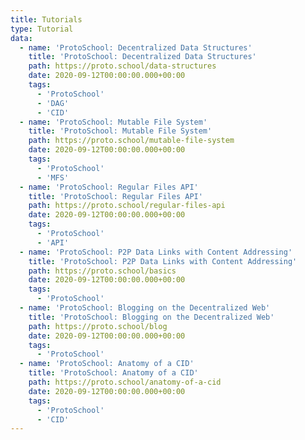 ```yaml
---
title: Tutorials
type: Tutorial
data:
  - name: 'ProtoSchool: Decentralized Data Structures'
    title: 'ProtoSchool: Decentralized Data Structures'
    path: https://proto.school/data-structures
    date: 2020-09-12T00:00:00.000+00:00
    tags:
      - 'ProtoSchool'
      - 'DAG'
      - 'CID'
  - name: 'ProtoSchool: Mutable File System'
    title: 'ProtoSchool: Mutable File System'
    path: https://proto.school/mutable-file-system
    date: 2020-09-12T00:00:00.000+00:00
    tags:
      - 'ProtoSchool'
      - 'MFS'
  - name: 'ProtoSchool: Regular Files API'
    title: 'ProtoSchool: Regular Files API'
    path: https://proto.school/regular-files-api
    date: 2020-09-12T00:00:00.000+00:00
    tags:
      - 'ProtoSchool'
      - 'API'
  - name: 'ProtoSchool: P2P Data Links with Content Addressing'
    title: 'ProtoSchool: P2P Data Links with Content Addressing'
    path: https://proto.school/basics
    date: 2020-09-12T00:00:00.000+00:00
    tags:
      - 'ProtoSchool'
  - name: 'ProtoSchool: Blogging on the Decentralized Web'
    title: 'ProtoSchool: Blogging on the Decentralized Web'
    path: https://proto.school/blog
    date: 2020-09-12T00:00:00.000+00:00
    tags:
      - 'ProtoSchool'
  - name: 'ProtoSchool: Anatomy of a CID'
    title: 'ProtoSchool: Anatomy of a CID'
    path: https://proto.school/anatomy-of-a-cid
    date: 2020-09-12T00:00:00.000+00:00
    tags:
      - 'ProtoSchool'
      - 'CID'
---
```

